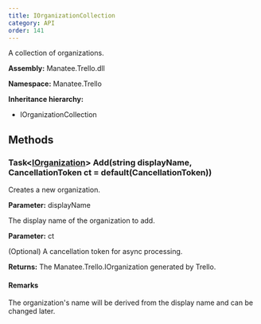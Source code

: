 ```yaml
---
title: IOrganizationCollection
category: API
order: 141
---
```


A collection of organizations.

**Assembly:** Manatee.Trello.dll

**Namespace:** Manatee.Trello

**Inheritance hierarchy:**

- IOrganizationCollection

## Methods

### Task&lt;[IOrganization](../IOrganization#iorganization)&gt; Add(string displayName, CancellationToken ct = default(CancellationToken))

Creates a new organization.

**Parameter:** displayName

The display name of the organization to add.

**Parameter:** ct

(Optional) A cancellation token for async processing.

**Returns:** The Manatee.Trello.IOrganization generated by Trello.

#### Remarks

The organization&#39;s name will be derived from the display name and can be changed later.

